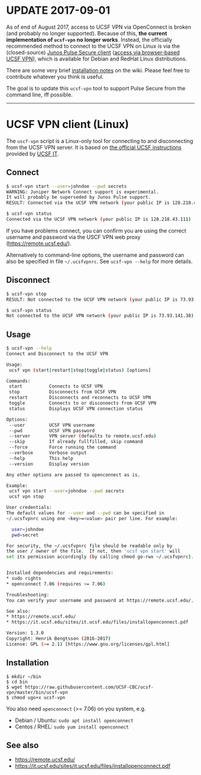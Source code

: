 # UPDATE 2017-09-01

As of end of August 2017, access to UCSF VPN via OpenConnect is broken (and probably no longer supported).  Because of this, **the current implementation of `ucsf-vpn` no longer works**.  Instead, the officially recommended method to connect to the UCSF VPN on Linux is via the (closed-source) [Junos Pulse Secure client](https://software.ucsf.edu/content/vpn-virtual-private-network) ([access via browser-based UCSF VPN](https://remote.ucsf.edu/content/,DanaInfo=software.ucsf.edu,SSL,SSO=U+vpn-virtual-private-network)), which is available for Debian and RedHat Linux distributions.

There are some very brief [installation notes](https://github.com/HenrikBengtsson/ucsf-vpn/wiki/Notes) on the wiki.  Please feel free to contribute whatever you think is useful.

The goal is to update this `ucsf-vpn` tool to support Pulse Secure from the command line, iff possible.

---

# UCSF VPN client (Linux)

The `uscf-vpn` script is a Linux-only tool for connecting to and disconnecting from the UCSF VPN server.  It is based on [the official UCSF instructions](https://it.ucsf.edu/sites/it.ucsf.edu/files/installopenconnect.pdf) provided by [UCSF IT](http://it.ucsf.edu/services/vpn).

## Connect
```sh
$ ucsf-vpn start --user=johndoe --pwd secrets
WARNING: Juniper Network Connect support is experimental.
It will probably be superseded by Junos Pulse support.
RESULT: Connected via the UCSF VPN network (your public IP is 128.218.43.111)

$ ucsf-vpn status
Connected via the UCSF VPN network (your public IP is 128.218.43.111)
```

If you have problems connect, you can confirm you are using the correct username and password via the USCF VPN web proxy (https://remote.ucsf.edu/).

Alternatively to command-line options, the username and password can also be specified in file `~/.ucsfvpnrc`.  See `ucsf-vpn --help` for more details.


## Disconnect
```sh
$ ucsf-vpn stop
RESULT: Not connected to the UCSF VPN network (your public IP is 73.93.141.38)

$ ucsf-vpn status
Not connected to the UCSF VPN network (your public IP is 73.93.141.38)
```


## Usage
```sh
$ ucsf-vpn --help
Connect and Disconnect to the UCSF VPN

Usage:
 ucsf vpn (start|restart|stop|toggle|status) [options]

Commands:
 start          Connects to UCSF VPN
 stop           Disconnects from UCSF VPN
 restart        Disconnects and reconnects to UCSF VPN
 toggle         Connects to or disconnects from UCSF VPN
 status         Displays UCSF VPN connection status

Options:
 --user         UCSF VPN username
 --pwd          UCSF VPN password
 --server       VPN server (defaults to remote.ucsf.edu)
 --skip         If already fullfilled, skip command
 --force        Force running the command
 --verbose      Verbose output
 --help         This help
 --version      Display version

Any other options are passed to openconnect as is.

Example:
 ucsf vpn start --user=johndoe --pwd secrets
 ucsf vpn stop

User credentials:
The default values for --user and --pwd can be specified in
~/.ucsfvpnrc using one <key>=<value> pair per line. For example:

  user=johndoe
  pwd=secret

For security, the ~/.ucsfvpnrc file should be readable only by
the user / owner of the file.  If not, then 'ucsf vpn start' will
set its permission accordingly (by calling chmod go-rwx ~/.ucsfvpnrc).


Installed dependencies and requirements:
* sudo rights
* openconnect 7.06 (requires >= 7.06)

Troubleshooting:
You can verify your username and password at https://remote.ucsf.edu/.

See also:
* https://remote.ucsf.edu/
* https://it.ucsf.edu/sites/it.ucsf.edu/files/installopenconnect.pdf

Version: 1.3.0
Copyright: Henrik Bengtsson (2016-2017)
License: GPL (>= 2.1) [https://www.gnu.org/licenses/gpl.html]
```


## Installation

```
$ mkdir ~/bin
$ cd bin
$ wget https://raw.githubusercontent.com/UCSF-CBC/ucsf-vpn/master/bin/ucsf-vpn
$ chmod ugo+x ucsf-vpn
```

You also need `openconnect` (>= 7.06) on you system, e.g.

* Debian / Ubuntu: `sudo apt install openconnect`
* Centos / RHEL: `sudo yum install openconnect`


## See also
* https://remote.ucsf.edu/
* https://it.ucsf.edu/sites/it.ucsf.edu/files/installopenconnect.pdf
